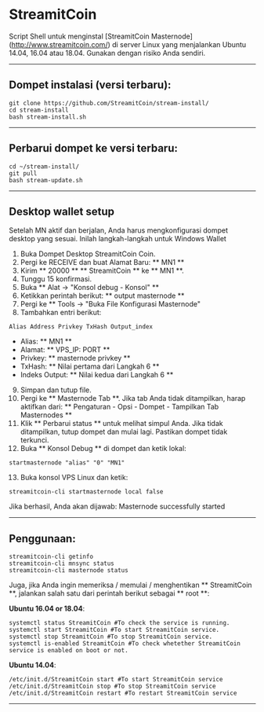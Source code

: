 # StreamitCoin
Script Shell untuk menginstal [StreamitCoin Masternode] (http://www.streamitcoin.com/) di server Linux yang menjalankan Ubuntu 14.04, 16.04 atau 18.04. Gunakan dengan risiko Anda sendiri.


***
## Dompet instalasi (versi terbaru):

```
git clone https://github.com/StreamitCoin/stream-install/
cd stream-install
bash stream-install.sh
```
***
## Perbarui dompet ke versi terbaru:

```
cd ~/stream-install/
git pull
bash stream-update.sh
```
***
## Desktop wallet setup

Setelah MN aktif dan berjalan, Anda harus mengkonfigurasi dompet desktop yang sesuai. Inilah langkah-langkah untuk Windows Wallet
1. Buka Dompet Desktop StreamitCoin Coin.
2. Pergi ke RECEIVE dan buat Alamat Baru: ** MN1 **
3. Kirim ** 20000 ** ** StreamitCoin ** ke ** MN1 **.
4. Tunggu 15 konfirmasi.
5. Buka ** Alat -> "Konsol debug - Konsol" **
6. Ketikkan perintah berikut: ** output masternode **
7. Pergi ke ** Tools -> "Buka File Konfigurasi Masternode"
8. Tambahkan entri berikut:
```
Alias Address Privkey TxHash Output_index
```
* Alias: ** MN1 **
* Alamat: ** VPS_IP: PORT **
* Privkey: ** masternode privkey **
* TxHash: ** Nilai pertama dari Langkah 6 **
* Indeks Output: ** Nilai kedua dari Langkah 6 **
9. Simpan dan tutup file.
10. Pergi ke ** Masternode Tab **. Jika tab Anda tidak ditampilkan, harap aktifkan dari: ** Pengaturan - Opsi - Dompet - Tampilkan Tab Masternodes **
11. Klik ** Perbarui status ** untuk melihat simpul Anda. Jika tidak ditampilkan, tutup dompet dan mulai lagi. Pastikan dompet tidak terkunci.
12. Buka ** Konsol Debug ** di dompet dan ketik lokal:
```
startmasternode "alias" "0" "MN1"
```
13. Buka konsol VPS Linux dan ketik:

```
streamitcoin-cli startmasternode local false
```
Jika berhasil, Anda akan dijawab:
Masternode successfully started
***

## Penggunaan:
```
streamitcoin-cli getinfo
streamitcoin-cli mnsync status
streamitcoin-cli masternode status
```
Juga, jika Anda ingin memeriksa / memulai / menghentikan ** StreamitCoin **, jalankan salah satu dari perintah berikut sebagai ** root **:

**Ubuntu 16.04 or 18.04**:
```
systemctl status StreamitCoin #To check the service is running.
systemctl start StreamitCoin #To start StreamitCoin service.
systemctl stop StreamitCoin #To stop StreamitCoin service.
systemctl is-enabled StreamitCoin #To check whetether StreamitCoin service is enabled on boot or not.
```
**Ubuntu 14.04**:  
```
/etc/init.d/StreamitCoin start #To start StreamitCoin service
/etc/init.d/StreamitCoin stop #To stop StreamitCoin service
/etc/init.d/StreamitCoin restart #To restart StreamitCoin service
```
***
